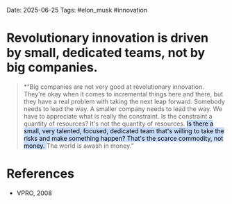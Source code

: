 Date: 2025-06-25
Tags: #elon_musk #innovation


# Revolutionary innovation is driven by small, dedicated teams, not by big companies.

>*“Big companies are not very good at revolutionary innovation. They're okay when it comes to incremental things here and there, but they have a real problem with taking the next leap forward. Somebody needs to lead the way. A smaller company needs to lead the way. We have to appreciate what is really the constraint. Is the constraint a quantity of resources? It's not the quantity of resources. <mark style="background: #ADCCFFA6;">Is there a small, very talented, focused, dedicated team that's willing to take the risks and make something happen? That's the scarce commodity, not money. </mark>The world is awash in money.”

# References
- VPRO, 2008
 